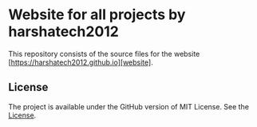# Website for all projects by harshatech2012
This repository consists of the source files for the website [https://harshatech2012.github.io][website].

## License
The project is available under the GitHub version of MIT License. See the [License][license].


[website]: https://harshatech2012.github.io
[license]: LICENSE
